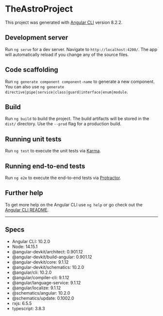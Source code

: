 # TheAstroProject

This project was generated with [Angular CLI](https://github.com/angular/angular-cli) version 8.2.2.

## Development server

Run `ng serve` for a dev server. Navigate to `http://localhost:4200/`. The app will automatically reload if you change any of the source files.

## Code scaffolding

Run `ng generate component component-name` to generate a new component. You can also use `ng generate directive|pipe|service|class|guard|interface|enum|module`.

## Build

Run `ng build` to build the project. The build artifacts will be stored in the `dist/` directory. Use the `--prod` flag for a production build.

## Running unit tests

Run `ng test` to execute the unit tests via [Karma](https://karma-runner.github.io).

## Running end-to-end tests

Run `ng e2e` to execute the end-to-end tests via [Protractor](http://www.protractortest.org/).

## Further help

To get more help on the Angular CLI use `ng help` or go check out the [Angular CLI README](https://github.com/angular/angular-cli/blob/master/README.md).

---------------------------------------------------------
## Specs


- Angular CLI: 10.2.0
- Node: 14.15.1
- @angular-devkit/architect:       0.901.12
- @angular-devkit/build-angular:   0.901.12
- @angular-devkit/core:            9.1.12
- @angular-devkit/schematics:      10.2.0
- @angular/cli:                    10.2.0
- @angular/compiler-cli:           9.1.12
- @angular/language-service:       9.1.12
- @angular/localize:               9.1.12
- @schematics/angular:             10.2.0
- @schematics/update:              0.1002.0
- rxjs:                            6.5.5
- typescript:                      3.8.3